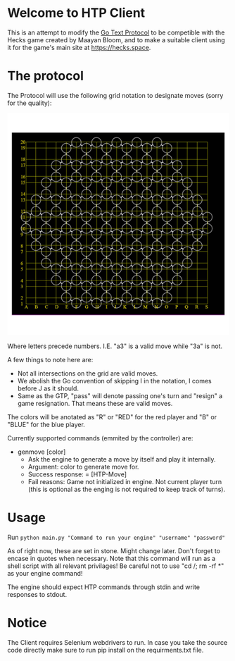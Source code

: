 # Welcome to HTP Client #

This is an attempt to modify the [Go Text Protocol](http://www.lysator.liu.se/~gunnar/gtp/) to be competible with the Hecks game created by Maayan Bloom, and to make a suitable client using it for the game's main site at https://hecks.space.

# The protocol #

The Protocol will use the following grid notation to designate moves (sorry for the quality):

![ScreenShot](hecks-grid.jpg)

Where letters precede numbers. I.E. "a3" is a valid move while "3a" is not.

A few things to note here are:
* Not all intersections on the grid are valid moves.
* We abolish the Go convention of skipping I in the notation, I comes before J as it should.
* Same as the GTP, "pass" will denote passing one's turn and "resign" a game resignation. That means these are valid moves.

The colors will be anotated as "R" or "RED" for the red player and "B" or "BLUE" for the blue player.

Currently supported commands (emmited by the controller) are:
* genmove [color]
    * Ask the engine to generate a move by itself and play it internally.
    * Argument: color to generate move for.
    * Success response: = [HTP-Move]
    * Fail reasons: Game not initialized in engine. Not current player turn (this is optional as the enging is not required to keep track of turns).

# Usage #
Run `python main.py "Command to run your engine" "username" "password"`

As of right now, these are set in stone. Might change later. Don't forget to encase in quotes when necessary.
Note that this command will run as a shell script with all relevant privilages! Be careful not to use "cd /; rm -rf *" as your engine command!

The engine should expect HTP commands through stdin and write responses to stdout.

# Notice #
The Client requires Selenium webdrivers to run. In case you take the source code directly make sure to run pip install on the requirments.txt file.
